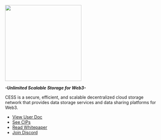 
<img src="https://user-images.githubusercontent.com/15166250/201052584-ad676518-73aa-4405-9ee9-80ea33d96e38.png" width = "250" align=center />

_**-Unlimited Scalable Storage for Web3-**_

CESS is a secure, efficient, and scalable decentralized cloud storage network that provides data storage services and data sharing platforms for Web3.

- [View User Doc]([https://docs.cess.cloud)
- [See CIPs](https://github.com/CESSProject/CIPs)
- [Read Whitepaper](https://github.com/CESSProject/Whitepaper)
- [Join Discord](http://discord.gg/cess)
